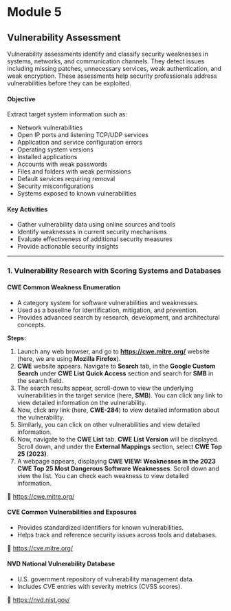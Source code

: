# Module 5

## Vulnerability Assessment
Vulnerability assessments identify and classify security weaknesses in systems, networks, and communication channels. They detect issues including missing patches, unnecessary services, weak authentication, and weak encryption. These assessments help security professionals address vulnerabilities before they can be exploited.

#### Objective
Extract target system information such as:
- Network vulnerabilities
- Open IP ports and listening TCP/UDP services
- Application and service configuration errors
- Operating system versions
- Installed applications
- Accounts with weak passwords
- Files and folders with weak permissions
- Default services requiring removal
- Security misconfigurations
- Systems exposed to known vulnerabilities

#### Key Activities
- Gather vulnerability data using online sources and tools
- Identify weaknesses in current security mechanisms
- Evaluate effectiveness of additional security measures
- Provide actionable security insights

---

### 1. Vulnerability Research with Scoring Systems and Databases

#### CWE Common Weakness Enumeration
- A category system for software vulnerabilities and weaknesses.  
- Used as a baseline for identification, mitigation, and prevention.  
- Provides advanced search by research, development, and architectural concepts.  

**Steps:**
1. Launch any web browser, and go to **https://cwe.mitre.org/** website (here, we are using **Mozilla Firefox**).
2. **CWE** website appears. Navigate to **Search** tab, in the **Google Custom Search** under **CWE List Quick Access** section and search for **SMB** in the search field.
3. The search results appear, scroll-down to view the underlying vulnerabilities in the target service (here, **SMB**). You can click any link to view detailed information on the vulnerability.
4. Now, click any link (here, **CWE-284**) to view detailed information about the vulnerability.
5. Similarly, you can click on other vulnerabilities and view detailed information.
6. Now, navigate to the **CWE List** tab. **CWE List Version** will be displayed. Scroll down, and under the **External Mappings** section, select **CWE Top 25 (2023)**.
7. A webpage appears, displaying **CWE VIEW: Weaknesses in the 2023 CWE Top 25 Most Dangerous Software Weaknesses**. Scroll down and view the list. You can check each weakness to view detailed information.

🔗 https://cwe.mitre.org/

#### CVE Common Vulnerabilities and Exposures
- Provides standardized identifiers for known vulnerabilities.  
- Helps track and reference security issues across tools and databases.  

🔗 https://cve.mitre.org/

#### NVD National Vulnerability Database
- U.S. government repository of vulnerability management data.  
- Includes CVE entries with severity metrics (CVSS scores).  

🔗 https://nvd.nist.gov/
